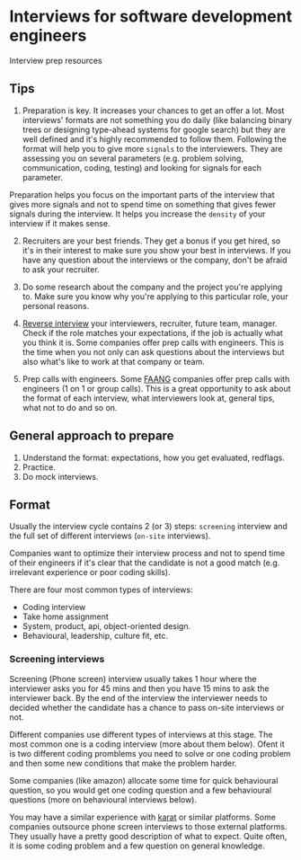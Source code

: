 # Interviews for software development engineers
Interview prep resources

## Tips

1. Preparation is key. It increases your chances to get an offer a lot. 
Most interviews' formats are not something you do daily (like balancing binary trees or designing type-ahead systems for google search) but they are well defined and it's highly recommended to follow them. Following the format will help you to give more `signals` to the interviewers. They are assessing you on several parameters (e.g. problem solving, communication, coding, testing) and looking for signals for each parameter. 

Preparation helps you focus on the important parts of the interview that gives more signals and not to spend time on something that gives fewer signals during the interview. It helps you increase the `density` of your interview if it makes sense. 


2. Recruiters are your best friends. They get a bonus if you get hired, so it's in their interest to make sure you show your best in interviews. 
If you have any question about the interviews or the company, don't be afraid to ask your recruiter.

3. Do some research about the company and the project you're applying to. Make sure you know why you're applying to this particular role, your personal reasons.

4. [Reverse interview](https://blog.pragmaticengineer.com/reverse-interviewing/) your interviewers, recruiter, future team, manager. Check if the role matches your expectations, if the job is actually what you think it is.
Some companies offer prep calls with engineers. This is the time when you not only can ask questions about the interviews but also what's like to work at that company or team.

5. Prep calls with engineers. Some [FAANG](https://en.wikipedia.org/wiki/Big_Tech) companies offer prep calls with engineers (1 on 1 or group calls). This is a great opportunity to ask about the format of each interview, what interviewers look at, general tips, what not to do and so on.



## General approach to prepare

1. Understand the format: expectations, how you get evaluated, redflags.
2. Practice.
3. Do mock interviews.


## Format

Usually the interview cycle contains 2 (or 3) steps: `screening` interview and the full set of different interviews (`on-site` interviews).


Companies want to optimize their interview process and not to spend time of their engineers if it's clear that the candidate is not a good match (e.g. irrelevant experience or poor coding skills).


There are four most common types of interviews:
- Coding interview
- Take home assignment
- System, product, api, object-oriented design.
- Behavioural, leadership, culture fit, etc.

### Screening interviews

Screening (Phone screen) interview usually takes 1 hour where the interviewer asks you for 45 mins and then you have 15 mins to ask the interviewer back.
By the end of the interview the interviewer needs to decided whether the candidate has a chance to pass on-site interviews or not.

Different companies use different types of interviews at this stage.
The most common one is a coding interview (more about them below). Ofent it is two different coding promblems you need to solve or one coding problem and then some new conditions that make the problem harder. 

Some companies (like amazon) allocate some time for quick behavioural question, so you would get one coding question and a few behavioural questions (more on behavioural interviews below).

You may have a similar experience with [karat](https://karat.com/) or similar platforms. Some companies outsource phone screen interviews to those external platforms. They usually have a pretty good description of what to expect. Quite often, it is some coding problem and a few question on general knowledge.

